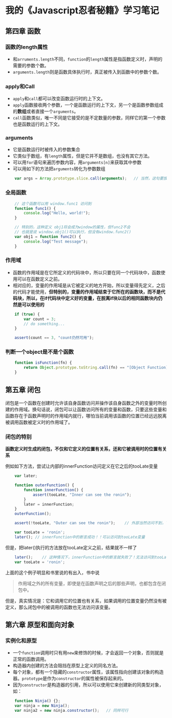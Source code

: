 # 我的《Javascript忍者秘籍》学习笔记
## 第四章 函数
### 函数的length属性
* 和`arruments.length`不同，`function`的`length`属性是指函数定义时，声明的需要的参数个数。
* `arguments.length`则是函数具体执行时，真正被传入到函数中的参数个数。
### apply和Call
* `apply`和`call`都可以改变函数运行时的上下文。
* `apply`函数接收两个参数，一个是函数运行的上下文，另一个是函数参数组成的**数组**或者直接一个`arguments`。
* `call`函数类似，唯一不同是它接受的是不定数量的参数，同样它的第一个参数也是函数运行的上下文。
### arguments
* 它是函数运行时被传入的参数集合
* 它类似于数组，有`length`属性，但是它并不是数组，也没有其它方法。
* 可以用`for`语句来遍历参数内容，用`arguments[n]`来获取其中参数
* 可以用如下的方法把`arguments`转化为参数数组

```javascript
    var args = Array.prototype.slice.call(arguments);   // 当然，这句要放在一个函数里
```

### 全局函数

```javascript
    // 这个函数可以用 window.func1 访问到
    function func1() {  
        console.log("Hello, world!");
    }

    // 特别的，这种定义 obj1将会成为window的属性，但func2不会
    // 也就是说 window.obj1()可以执行，但没有window.func2()
    var obj1 = function func2() {
        console.log("Test message");
    }
```
### 作用域
* 函数的作用域是在它所定义的代码块中，所以只要在同一个代码块中，函数使用可以在函数定义之前。
* 相对应的，变量的作用域是从它被定义的地方开始，所以变量得先定义，之后的代码才能使用，**但特别的，变量的作用域结束于它所在的函数块，而不是代码块，所以，在if代码块中定义好的变量，在脱离if块以后的相同函数块内仍然是可以使用的**

```javascript
    if (true) {
        var count = 3;
        // do something...
    }

    assert(count == 3, "count仍然可用");
```

### 判断一个object是不是个函数

```javascript
    function isFunction(fn) {
        return Object.prototype.toString.call(fn) == "[Object Function]";
    }
```

## 第五章 闭包

闭包是一个函数在创建时允许该自身函数访问并操作该自身函数之外的变量时所创建的作用域。换句话说，闭包可以让函数访问所有的变量和函数，只要这些变量和函数存在于函数声明时的作用域内就行，哪怕当前调用该函数的位置已经远远脱离被调用函数被定义时的作用域了。
### 闭包的特别
**函数定义时生成的闭包，不仅和它定义的位置有关系，还和它被调用时的位置有关系**

例如如下方法，尝试让内部的innerFunction访问定义在它之后的tooLate变量
```javascript
    var later;

    function outerFunction() {
        function innerFunction() {
            assert(tooLate, "Inner can see the ronin");
        }
        later = innerFunction;
    }
    outerFunction();

    assert(!tooLate, "Outer can see the ronin");    // 外部当然访问不到，下面还没有定义

    var tooLate = 'ronin';
    later(); // innerFunction中的断言成功！！可以访问到tooLate变量
```
但是，把later()执行的方法放在tooLate定义之前，结果就不一样了
```javascript
    later();    // 这种情况下，innerFunction中的断言就失败了！无法访问到tooLate变量
    var tooLate = 'ronin';
```
上面的这个例子明显和书里说的有出入，书中说
>作用域之外的所有变量，即使是在函数声明之后的那些声明，也都包含在闭包中。

但是，真实情况是：它和调用它的位置也有关系，如果调用的位置变量仍然没有被定义，那么闭包中的被调用的函数也无法访问该变量。
## 第六章 原型和面向对象
### 实例化和原型
* 一个`function`调用时只有用`new`来修饰的时候，才会返回一个对象，否则就是正常的函数调用。
* 构造器内创建的方法会阻挡在原型上定义的同名方法。
* 每个对象，都有一个隐藏的`constructor`属性，该属性指向创建该对象的构造器。`prototype`是作为`constructor`的属性被保存起来的。
* 因为`constructor`是构造器的引用，所以可以使用它来创建新的同类型对象，如：
```javascript
    function Ninja() {};
    var ninja = new Ninja();
    var ninja2 = new ninja.constructor();   // 同样可行
```